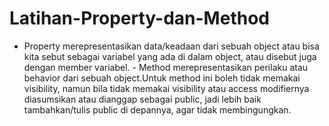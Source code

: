 # Latihan-Property-dan-Method
- Property merepresentasikan data/keadaan dari sebuah object atau bisa kita sebut sebagai variabel yang ada di dalam object, atau disebut juga dengan member variabel. - Method merepresentasikan perilaku atau behavior dari sebuah object.Untuk method ini boleh tidak memakai visibility, namun bila tidak memakai visibility atau access modifiernya diasumsikan atau dianggap sebagai public, jadi lebih baik tambahkan/tulis public di depannya, agar tidak membingungkan.
